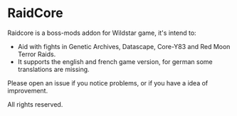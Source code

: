RaidCore
================

Raidcore is a boss-mods addon for Wildstar game, it's intend to:
 - Aid with fights in Genetic Archives, Datascape, Core-Y83 and Red Moon Terror Raids.
 - It supports the english and french game version, for german some translations are missing.

Please open an issue if you notice problems, or if you have a idea of improvement.

All rights reserved.
